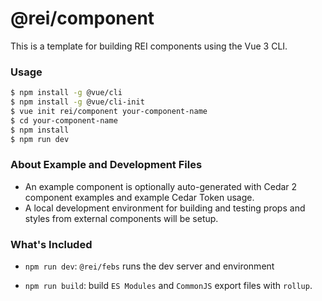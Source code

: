 # @rei/component
This is a template for building REI components using the Vue 3 CLI.

### Usage
``` bash
$ npm install -g @vue/cli
$ npm install -g @vue/cli-init
$ vue init rei/component your-component-name
$ cd your-component-name
$ npm install
$ npm run dev
```
### About Example and Development Files
* An example component is optionally auto-generated with Cedar 2 component examples and example Cedar Token usage.
* A local development environment for building and testing props and styles from external components will be setup.

### What's Included

- `npm run dev`: `@rei/febs` runs the dev server and environment

- `npm run build`: build `ES Modules` and `CommonJS` export files with `rollup`.
